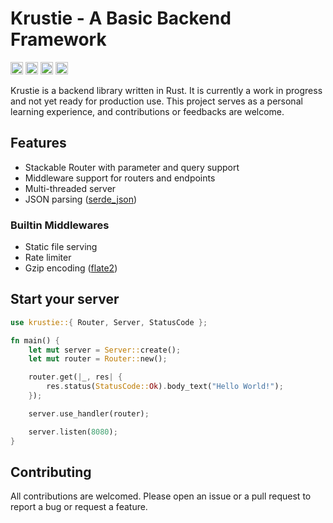 # Krustie - A Basic Backend Framework

[<img alt="github" src="https://img.shields.io/badge/github-krustie-8da0cb?style=for-the-badge&labelColor=555555&logo=github" height="20">](https://github.com/emrecancorapci/krustie)
[<img alt="crates.io" src="https://img.shields.io/crates/v/krustie.svg?style=for-the-badge&color=fc8d62&logo=rust" height="20">](https://crates.io/crates/krustie)
[<img alt="docs.rs" src="https://img.shields.io/badge/docs.rs-krustie-66c2a5?style=for-the-badge&labelColor=555555&logo=docs.rs" height="20">](https://docs.rs/krustie)
[<img alt="build status" src="https://img.shields.io/github/actions/workflow/status/emrecancorapci/krustie/rust.yml?branch=main&style=for-the-badge" height="20">](https://github.com/emrecancorapci/krustie/actions?query=branch%3main)

Krustie is a backend library written in Rust. It is currently a work in progress and not yet ready for production use. This project serves as a personal learning experience, and contributions or feedbacks are welcome.

## Features

- Stackable Router with parameter and query support
- Middleware support for routers and endpoints
- Multi-threaded server
- JSON parsing ([serde_json](https://crates.io/crates/serde_json))

### Builtin Middlewares

- Static file serving
- Rate limiter
- Gzip encoding ([flate2](https://crates.io/crates/flate2))

## Start your server

```rust
use krustie::{ Router, Server, StatusCode };

fn main() {
    let mut server = Server::create();
    let mut router = Router::new();

    router.get(|_, res| {
        res.status(StatusCode::Ok).body_text("Hello World!");
    });

    server.use_handler(router);

    server.listen(8080);
}
```

## Contributing

All contributions are welcomed. Please open an issue or a pull request to report a bug or request a feature.
